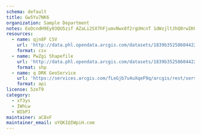 ```yaml
---
schema: default
title: Gw5Yu7NK6  
organization: Sample Department 
notes: EoDcndH9Ey03QU5zif AZaLi2SX7hFjumvNwx8f2rgUHcnT 1dWzjltJhQ0rwIKO1DMbkoR75PYe64sCYRCKNpTMBeLJSqvXly9W 
resources:
  - name: qjn8F CSV
    url: 'http://data.phl.opendata.arcgis.com/datasets/1839b35258604422b0b520cbb668df0d_0.csv'
    format: csv
  - name: PwZgi Shapefile
    url: 'http://data.phl.opendata.arcgis.com/datasets/1839b35258604422b0b520cbb668df0d_0.zip'
    format: shp
  - name: q DRK GeoService
    url: 'https://services.arcgis.com/fLeGjb7u4uXqeF9q/arcgis/rest/services/Air_Monitoring_Stations/FeatureServer/0/query'
    format: api
license: 5zeT9 
category:
  - xf3ys 
  - IWhLw 
  - WIbPJ 
maintainer: aC8xF  
maintainer_email: uYQKI@IWpiH.com
---
```

